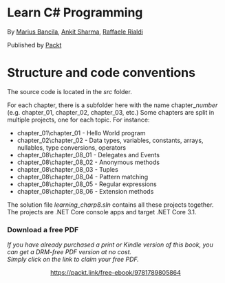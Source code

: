 


# Learn C# Programming

By [Marius Bancila](https://github.com/mariusbancila), [Ankit Sharma](https://github.com/AnkitSharma-007), [Raffaele Rialdi](https://github.com/raffaeler)

Published by [Packt](https://github.com/PacktPublishing)


# Structure and code conventions

The source code is located in the *src* folder.

For each chapter, there is a subfolder here with the name chapter_*number* (e.g. chapter_01, chapter_02, chapter_03, etc.)
Some chapters are split in multiple projects, one for each topic. For instance:

* chapter_01\chapter_01 - Hello World program
* chapter_02\chapter_02 - Data types, variables, constants, arrays, nullables, type conversions, operators
* chapter_08\chapter_08_01 - Delegates and Events
* chapter_08\chapter_08_02 - Anonymous methods
* chapter_08\chapter_08_03 - Tuples
* chapter_08\chapter_08_04 - Pattern matching
* chapter_08\chapter_08_05 - Regular expressions
* chapter_08\chapter_08_06 - Extension methods

The solution file *learning_charp8.sln* contains all these projects together. The projects are .NET Core console apps and target .NET Core 3.1.

### Download a free PDF

 <i>If you have already purchased a print or Kindle version of this book, you can get a DRM-free PDF version at no cost.<br>Simply click on the link to claim your free PDF.</i>
<p align="center"> <a href="https://packt.link/free-ebook/9781789805864">https://packt.link/free-ebook/9781789805864 </a> </p>